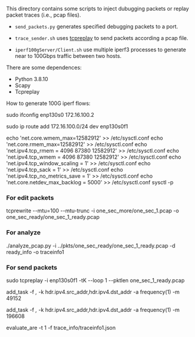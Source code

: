 This directory contains some scripts to inject dubugging packets or replay packet traces (i.e., pcap files).

* `send_packets.py` generates specified debugging packets to a port.
* `trace_sender.sh` uses [tcpreplay](https://tcpreplay.appneta.com/) to send packets according a pcap file.

* `iperf100gServer/Client.sh` use multiple iperf3 processes to generate near to 100Gbps traffic between two hosts.

There are some dependences:

* Python 3.8.10
* Scapy
* Tcpreplay

How to generate 100G iperf flows:


sudo ifconfig enp130s0 172.16.100.2

sudo ip route add 172.16.100.0/24 dev enp130s0f1


echo 'net.core.wmem_max=12582912' >> /etc/sysctl.conf
echo 'net.core.rmem_max=12582912' >> /etc/sysctl.conf
echo 'net.ipv4.tcp_rmem = 4096 87380 12582912' >> /etc/sysctl.conf
echo 'net.ipv4.tcp_wmem = 4096 87380 12582912' >> /etc/sysctl.conf
echo 'net.ipv4.tcp_window_scaling = 1' >> /etc/sysctl.conf
echo 'net.ipv4.tcp_sack = 1' >> /etc/sysctl.conf
echo 'net.ipv4.tcp_no_metrics_save = 1' >> /etc/sysctl.conf
echo 'net.core.netdev_max_backlog = 5000' >> /etc/sysctl.conf
sysctl -p


### For edit packets


tcprewrite --mtu=100 --mtu-trunc -i one_sec_more/one_sec_1.pcap -o one_sec_ready/one_sec_1_ready.pcap

### For analyze

 ./analyze_pcap.py -i ../pkts/one_sec_ready/one_sec_1_ready.pcap -d ready_info -o traceinfo1


### For send packets

sudo tcpreplay -i enp130s0f1 -tK --loop 1  --pktlen one_sec_1_ready.pcap

add_task -f *,* -k hdr.ipv4.src_addr,hdr.ipv4.dst_addr -a frequency(1) -m 49152

add_task -f *,* -k hdr.ipv4.src_addr,hdr.ipv4.dst_addr -a frequency(1) -m 196608


evaluate_are -t 1 -f trace_info/traceinfo1.json
